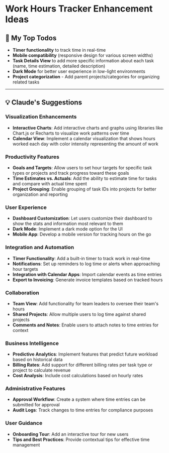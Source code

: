 # Work Hours Tracker Enhancement Ideas

## 🚀 My Top Todos
- **Timer functionality** to track time in real-time
- **Mobile compatibility** (responsive design for various screen widths)
- **Task Details View** to add more specific information about each task (name, time estimation, detailed description)
- **Dark Mode** for better user experience in low-light environments
- **Project categorization** - Add parent projects/categories for organizing related tasks

---

## 💡 Claude's Suggestions

### Visualization Enhancements
- **Interactive Charts**: Add interactive charts and graphs using libraries like Chart.js or Recharts to visualize work patterns over time
- **Calendar View**: Implement a calendar visualization that shows hours worked each day with color intensity representing the amount of work

### Productivity Features
- **Goals and Targets**: Allow users to set hour targets for specific task types or projects and track progress toward these goals
- **Time Estimates vs. Actuals**: Add the ability to estimate time for tasks and compare with actual time spent
- **Project Grouping**: Enable grouping of task IDs into projects for better organization and reporting

### User Experience
- **Dashboard Customization**: Let users customize their dashboard to show the stats and information most relevant to them
- **Dark Mode**: Implement a dark mode option for the UI
- **Mobile App**: Develop a mobile version for tracking hours on the go

### Integration and Automation
- **Timer Functionality**: Add a built-in timer to track work in real-time
- **Notifications**: Set up reminders to log time or alerts when approaching hour targets
- **Integration with Calendar Apps**: Import calendar events as time entries
- **Export to Invoicing**: Generate invoice templates based on tracked hours

### Collaboration
- **Team View**: Add functionality for team leaders to oversee their team's hours
- **Shared Projects**: Allow multiple users to log time against shared projects
- **Comments and Notes**: Enable users to attach notes to time entries for context

### Business Intelligence
- **Predictive Analytics**: Implement features that predict future workload based on historical data
- **Billing Rates**: Add support for different billing rates per task type or project to calculate revenue
- **Cost Analysis**: Include cost calculations based on hourly rates

### Administrative Features
- **Approval Workflow**: Create a system where time entries can be submitted for approval
- **Audit Logs**: Track changes to time entries for compliance purposes

### User Guidance
- **Onboarding Tour**: Add an interactive tour for new users
- **Tips and Best Practices**: Provide contextual tips for effective time management
